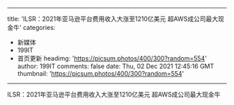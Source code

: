 
---
title: 'ILSR：2021年亚马逊平台费用收入大涨至1210亿美元 超AWS成公司最大现金牛'
categories: 
 - 新媒体
 - 199IT
 - 首页更新
headimg: 'https://picsum.photos/400/300?random=554'
author: 199IT
comments: false
date: Thu, 02 Dec 2021 12:45:16 GMT
thumbnail: 'https://picsum.photos/400/300?random=554'
---

<div>   
ILSR：2021年亚马逊平台费用收入大涨至1210亿美元 超AWS成公司最大现金牛  
</div>
            